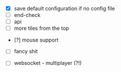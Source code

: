- [x] save default configuration if no config file
- [ ] end-check
- [ ] api
- [ ] more tiles from the top
- [?] mouse support
- [ ] fancy shit

- [ ] websocket - multiplayer (?!)
